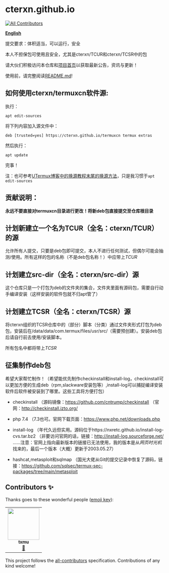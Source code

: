 # cterxn.github.io
<!-- ALL-CONTRIBUTORS-BADGE:START - Do not remove or modify this section -->
[![All Contributors](https://img.shields.io/badge/all_contributors-1-orange.svg?style=flat-square)](#contributors-)
<!-- ALL-CONTRIBUTORS-BADGE:END -->

**[English](https://github.com/cterxn/cterxn.github.io/blob/main/README_EN.md)**    

提交要求：体积适当，可以运行，安全

本人不担保包可使用且安全，尤其是cterxn/TCUR和cterxn/TCSR中的包

请大伙们积极访问本仓库和[项目首页](https://cterxn.github.io)以获取最新公告，资讯与更新！

使用前，请完整阅读[README.md](./README.md)!

## 如何使用cterxn/termuxcn软件源:

执行：

`
apt edit-sources
`

将下列内容加入源文件中：

`
deb [trusted=yes] https://cterxn.github.io/termuxcn termux extras
`

然后执行：

`
apt update
`

完事！

注：也可参考[UTermux博客中的换源教程末尾的换源方法](https://blog.utermux.dev/ut/changerepo.html#cterxn)，只是我习惯于`apt edit-sources`

## 贡献说明：

**永远不要直接对termuxcn目录进行更改！将新deb包直接提交至仓库根目录**



## 计划新建立一个名为TCUR（全名：cterxn/TCUR）的源

允许所有人提交，只要是deb包即可提交，本人不进行任何测试，但偶尔可能会抽测/使用。所有这样的包的名称（不是deb包名称！）中应带上*TCUR*

## 计划建立src-dir（全名：cterxn/src-dir）源

这个仓库只是一个打包为deb的文件夹的集合，文件夹里面有源码包，需要自行动手编译安装（这样安装的软件包就不归apt管了）

## 计划建立TCSR（全名：cterxn/TCSR）源

将cterxn组织的TCSR仓库中的（部分）脚本（分类）通过文件夹形式打包为deb包，安装后在/data/data/com.termux/files/usr/src/（需要预创建）。安装deb包后请自行前去使用/安装脚本。

所有包名中都将带上*TCSR*

## 征集制作deb包

希望大家帮忙制作！（希望能优先制作checkinstall和install-log，checkinstall可以更加方便的生成deb（rpm,slackware安装包等）,install-log可以捕捉编译安装软件后软件被安装到了哪里。这些工具将方便打包）

*  checkinstall （源码镜像：https://github.com/cntrump/checkinstall
（官网：http://checkinstall.izto.org/

* php 7.4 （7.3也可。官网下载页面：https://www.php.net/downloads.php

* install-log （年代久远但实用。源码位于https://nxretc.github.io/install-log-cvs.tar.bz2
（非要访问官网的话，链接：http://install-log.sourceforge.net/
……注意：官网上指向最新版本的链接已无法使用，我的版本是从*网页时光机*找来的，最后一个版本（大概）更新于2003.05.27）

* hashcat,metasploit和sqlmap （国光大佬从Git的提交记录中恢复了源码，链接：https://github.com/sqlsec/termux-sec-packages/tree/main/metasploit

## Contributors ✨

Thanks goes to these wonderful people ([emoji key](https://allcontributors.org/docs/en/emoji-key)):

<!-- ALL-CONTRIBUTORS-LIST:START - Do not remove or modify this section -->
<!-- prettier-ignore-start -->
<!-- markdownlint-disable -->
<table>
  <tr>
    <td align="center"><a href="https://github.com/txmu"><img src="https://avatars.githubusercontent.com/u/71213934?v=4?s=100" width="100px;" alt=""/><br /><sub><b>txmu</b></sub></a><br /><a href="#design-txmu" title="Design">🎨</a></td>
  </tr>
</table>

<!-- markdownlint-restore -->
<!-- prettier-ignore-end -->

<!-- ALL-CONTRIBUTORS-LIST:END -->

This project follows the [all-contributors](https://github.com/all-contributors/all-contributors) specification. Contributions of any kind welcome!
